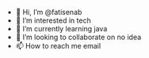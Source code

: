 - 👋 Hi, I’m @fatisenab 
- 👀 I’m interested in tech
- 🌱 I’m currently learning java
- 💞️ I’m looking to collaborate on no idea
- 📫 How to reach me email

<!---
fatisenab/fatisenab is a ✨ special ✨ repository because its `README.md` (this file) appears on your GitHub profile.
You can click the Preview link to take a look at your changes.
--->
